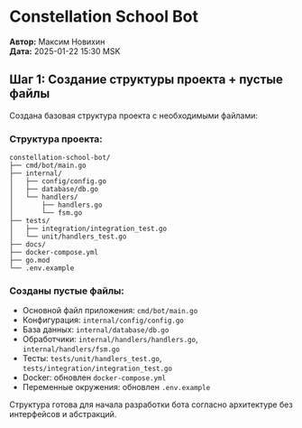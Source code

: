 # Constellation School Bot
**Автор:** Максим Новихин  
**Дата:** 2025-01-22 15:30 MSK

## Шаг 1: Создание структуры проекта + пустые файлы

Создана базовая структура проекта с необходимыми файлами:

### Структура проекта:
```
constellation-school-bot/
├── cmd/bot/main.go
├── internal/
│   ├── config/config.go
│   ├── database/db.go
│   └── handlers/
│       ├── handlers.go
│       └── fsm.go
├── tests/
│   ├── integration/integration_test.go
│   └── unit/handlers_test.go
├── docs/
├── docker-compose.yml
├── go.mod
└── .env.example
```

### Созданы пустые файлы:
- Основной файл приложения: `cmd/bot/main.go`
- Конфигурация: `internal/config/config.go` 
- База данных: `internal/database/db.go`
- Обработчики: `internal/handlers/handlers.go`, `internal/handlers/fsm.go`
- Тесты: `tests/unit/handlers_test.go`, `tests/integration/integration_test.go`
- Docker: обновлен `docker-compose.yml`
- Переменные окружения: обновлен `.env.example`

Структура готова для начала разработки бота согласно архитектуре без интерфейсов и абстракций.
